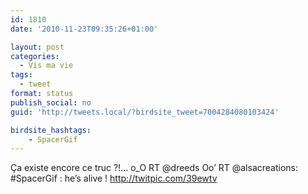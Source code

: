 ```yaml
---
id: 1810
date: '2010-11-23T09:35:26+01:00'

layout: post
categories:
  - Vis ma vie
tags:
  - tweet
format: status
publish_social: no
guid: 'http://tweets.local/?birdsite_tweet=7004284080103424'

birdsite_hashtags:
    - SpacerGif
---
```


Ça existe encore ce truc ?!… o\_O RT @dreeds Oo’ RT @alsacreations: #SpacerGif : he’s alive ! http://twitpic.com/39ewtv